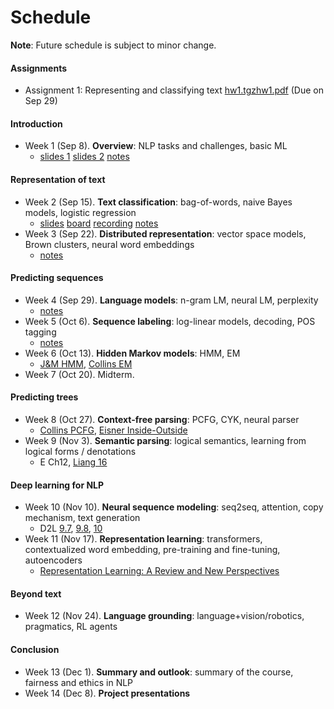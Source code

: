 # Schedule

**Note**: Future schedule is subject to minor change.

#### Assignments
- Assignment 1: Representing and classifying text [hw1.tgz](assignments/hw1.tgz)[hw1.pdf](assignments/hw1.pdf) (Due on Sep 29)

#### Introduction

- Week 1 (Sep 8). **Overview**: NLP tasks and challenges, basic ML
    - [slides 1](slides/lec01/overview.pdf) [slides 2](slides/lec01/basic_ml.pdf) [notes](notes/overview.html)

#### Representation of text

- Week 2 (Sep 15). **Text classification**: bag-of-words, naive Bayes models, logistic regression
    - [slides](slides/lec02/main.pdf) [board](slides/lec02/board.pdf) [recording](https://nyu.zoom.us/rec/share/H3I606oHp61RYHbbUni0nuEYsrw3PChZ9HSv94LRAS20zxvt_HmK5Tl2Hbvbb2aJ.uQjVIELIo3GqfZfe) [notes](notes/text_classification.html)
- Week 3 (Sep 22). **Distributed representation**: vector space models, Brown clusters, neural word embeddings
    - [notes](notes/distributed_representation.html)

#### Predicting sequences

- Week 4 (Sep 29). **Language models**: n-gram LM, neural LM, perplexity
    - [notes](notes/language_models.html)
- Week 5 (Oct 6). **Sequence labeling**: log-linear models, decoding, POS tagging
    - [notes](notes/sequence_labeling.html)
- Week 6 (Oct 13). **Hidden Markov models**: HMM, EM
    - [J&M HMM](https://web.stanford.edu/~jurafsky/slp3/A.pdf), [Collins EM](http://www.cs.columbia.edu/~mcollins/em.pdf)
- Week 7 (Oct 20). Midterm.

#### Predicting trees

- Week 8 (Oct 27). **Context-free parsing**: PCFG, CYK, neural parser
    - [Collins PCFG](http://www.cs.columbia.edu/~mcollins/courses/nlp2011/notes/pcfgs.pdf), [Eisner Inside-Outside](http://www.cs.jhu.edu/~jason/465/readings/iobasics.pdf)
- Week 9 (Nov 3). **Semantic parsing**: logical semantics, learning from logical forms / denotations
    - E Ch12, [Liang 16](https://cs.stanford.edu/~pliang/papers/executable-cacm2016.pdf)

#### Deep learning for NLP

- Week 10 (Nov 10). **Neural sequence modeling**: seq2seq, attention, copy mechanism, text generation
    - D2L [9.7](https://d2l.ai/chapter_recurrent-modern/seq2seq.html), [9.8](https://d2l.ai/chapter_recurrent-modern/beam-search.html), [10](https://d2l.ai/chapter_attention-mechanisms/index.html)
- Week 11 (Nov 17). **Representation learning**: transformers, contextualized word embedding, pre-training and fine-tuning, autoencoders
    - [Representation Learning: A Review and New Perspectives](https://arxiv.org/abs/1206.5538)

#### Beyond text

- Week 12 (Nov 24). **Language grounding**: language+vision/robotics, pragmatics, RL agents 

#### Conclusion

- Week 13 (Dec 1). **Summary and outlook**: summary of the course, fairness and ethics in NLP 
- Week 14 (Dec 8). **Project presentations**
